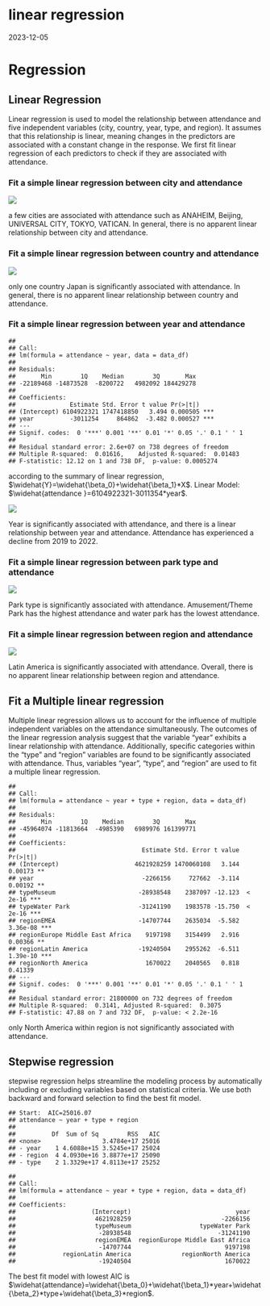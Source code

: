 linear regression
================
2023-12-05

# Regression

## Linear Regression

Linear regression is used to model the relationship between attendance
and five independent variables (city, country, year, type, and region).
It assumes that this relationship is linear, meaning changes in the
predictors are associated with a constant change in the response. We
first fit linear regression of each predictors to check if they are
associated with attendance.

### Fit a simple linear regression between city and attendance

![](linear-regression_files/figure-gfm/unnamed-chunk-4-1.png)<!-- -->

a few cities are associated with attendance such as ANAHEIM, Beijing,
UNIVERSAL CITY, TOKYO, VATICAN. In general, there is no apparent linear
relationship between city and attendance.

### Fit a simple linear regression between country and attendance

![](linear-regression_files/figure-gfm/unnamed-chunk-6-1.png)<!-- -->

only one country Japan is significantly associated with attendance. In
general, there is no apparent linear relationship between country and
attendance.

### Fit a simple linear regression between year and attendance

    ## 
    ## Call:
    ## lm(formula = attendance ~ year, data = data_df)
    ## 
    ## Residuals:
    ##       Min        1Q    Median        3Q       Max 
    ## -22189468 -14873528  -8200722   4982092 184429278 
    ## 
    ## Coefficients:
    ##               Estimate Std. Error t value Pr(>|t|)    
    ## (Intercept) 6104922321 1747418850   3.494 0.000505 ***
    ## year          -3011254     864862  -3.482 0.000527 ***
    ## ---
    ## Signif. codes:  0 '***' 0.001 '**' 0.01 '*' 0.05 '.' 0.1 ' ' 1
    ## 
    ## Residual standard error: 2.6e+07 on 738 degrees of freedom
    ## Multiple R-squared:  0.01616,    Adjusted R-squared:  0.01483 
    ## F-statistic: 12.12 on 1 and 738 DF,  p-value: 0.0005274

according to the summary of linear regression,
$\widehat{Y}=\widehat{\beta_0}+\widehat{\beta_1}*X$. Linear Model:
$\widehat{attendance }=6104922321-3011354*year$.

![](linear-regression_files/figure-gfm/unnamed-chunk-8-1.png)<!-- -->

Year is significantly associated with attendance, and there is a linear
relationship between year and attendance. Attendance has experienced a
decline from 2019 to 2022.

### Fit a simple linear regression between park type and attendance

![](linear-regression_files/figure-gfm/unnamed-chunk-10-1.png)<!-- -->

Park type is significantly associated with attendance. Amusement/Theme
Park has the highest attendance and water park has the lowest
attendance.

### Fit a simple linear regression between region and attendance

![](linear-regression_files/figure-gfm/unnamed-chunk-12-1.png)<!-- -->

Latin America is significantly associated with attendance. Overall,
there is no apparent linear relationship between region and attendance.

## Fit a Multiple linear regression

Multiple linear regression allows us to account for the influence of
multiple independent variables on the attendance simultaneously. The
outcomes of the linear regression analysis suggest that the variable
“year” exhibits a linear relationship with attendance. Additionally,
specific categories within the “type” and “region” variables are found
to be significantly associated with attendance. Thus, variables “year”,
“type”, and “region” are used to fit a multiple linear regression.

    ## 
    ## Call:
    ## lm(formula = attendance ~ year + type + region, data = data_df)
    ## 
    ## Residuals:
    ##       Min        1Q    Median        3Q       Max 
    ## -45964074 -11813664  -4985390   6989976 161399771 
    ## 
    ## Coefficients:
    ##                                   Estimate Std. Error t value Pr(>|t|)    
    ## (Intercept)                     4621928259 1470060108   3.144  0.00173 ** 
    ## year                              -2266156     727662  -3.114  0.00192 ** 
    ## typeMuseum                       -28938548    2387097 -12.123  < 2e-16 ***
    ## typeWater Park                   -31241190    1983578 -15.750  < 2e-16 ***
    ## regionEMEA                       -14707744    2635034  -5.582 3.36e-08 ***
    ## regionEurope Middle East Africa    9197198    3154499   2.916  0.00366 ** 
    ## regionLatin America              -19240504    2955262  -6.511 1.39e-10 ***
    ## regionNorth America                1670022    2040565   0.818  0.41339    
    ## ---
    ## Signif. codes:  0 '***' 0.001 '**' 0.01 '*' 0.05 '.' 0.1 ' ' 1
    ## 
    ## Residual standard error: 21800000 on 732 degrees of freedom
    ## Multiple R-squared:  0.3141, Adjusted R-squared:  0.3075 
    ## F-statistic: 47.88 on 7 and 732 DF,  p-value: < 2.2e-16

only North America within region is not significantly associated with
attendance.

## Stepwise regression

stepwise regression helps streamline the modeling process by
automatically including or excluding variables based on statistical
criteria. We use both backward and forward selection to find the best
fit model.

    ## Start:  AIC=25016.07
    ## attendance ~ year + type + region
    ## 
    ##          Df  Sum of Sq        RSS   AIC
    ## <none>                 3.4784e+17 25016
    ## - year    1 4.6088e+15 3.5245e+17 25024
    ## - region  4 4.0930e+16 3.8877e+17 25090
    ## - type    2 1.3329e+17 4.8113e+17 25252

    ## 
    ## Call:
    ## lm(formula = attendance ~ year + type + region, data = data_df)
    ## 
    ## Coefficients:
    ##                     (Intercept)                             year  
    ##                      4621928259                         -2266156  
    ##                      typeMuseum                   typeWater Park  
    ##                       -28938548                        -31241190  
    ##                      regionEMEA  regionEurope Middle East Africa  
    ##                       -14707744                          9197198  
    ##             regionLatin America              regionNorth America  
    ##                       -19240504                          1670022

The best fit model with lowest AIC is
$\widehat{attendance}=\widehat{\beta_0}+\widehat{\beta_1}*year+\widehat{\beta_2}*type+\widehat{\beta_3}*region$.
